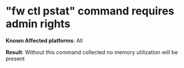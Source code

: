 # "fw ctl pstat" command requires admin rights

**Known Affected platforms**: All

**Result**: Without this command collected no memory utilization will be
present
